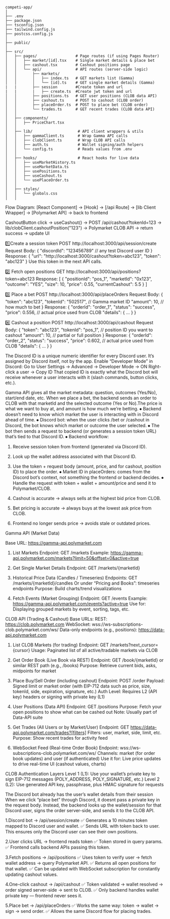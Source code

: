 ```
competi-app/
│
├── .env
├── package.json
├── tsconfig.json
├── tailwind.config.js
├── postcss.config.js
│
├── public/                    
│
├── src/
│   ├── pages/                 # Page routes (if using Pages Router)
│   │   ├── market/[id].tsx    # Single market details & place bet
│   │   ├── cashout.tsx        # Cashout positions page
│   │   └── api/               # API routes (server-side logic)
│   │       ├── markets/
│   │       │   ├── index.ts   # GET markets list (Gamma)
│   │       │   └── [id].ts    # GET single market details (Gamma)
|   |       ├── session        #Create token and url
|   |       |   ├── create.ts  #Create jwt token and url
│   │       ├── positions.ts   # GET user positions (CLOB data API)
│   │       ├── cashout.ts     # POST to cashout (CLOB order)
│   │       ├── placeOrder.ts  # POST to place bet (CLOB order)
│   │       └── trades.ts      # GET recent trades (CLOB data API)
│   │
│   ├── components/            
│   │   ├── PriceChart.tsx
│   │
│   ├── lib/                    # API client wrappers & utils
│   │   ├── gammaClient.ts      # Wrap Gamma API calls
│   │   ├── clobClient.ts       # Wrap CLOB API calls
│   │   ├── auth.ts             # Wallet signing/auth helpers
│   │   └── config.ts           # Reads values from .env
│   │
│   ├── hooks/                  # React hooks for live data
│   │   ├── useMarketHistory.ts
│   │   ├── useMarketData.ts
│   │   ├── usePositions.ts
│   │   ├── useCashout.ts
│   │   └── usePlaceOrder.ts
│   │
│   ├── styles/
│   │   └── globals.css
│   │

```


Flow Diagram: [React Component] → [Hook] → [/api Route] → [lib Client Wrapper] → [Polymarket API] → back to frontend

CashoutButton click → useCashout() → POST /api/cashout?tokenId=123
→ lib/clobClient.cashoutPosition("123")
→ Polymarket CLOB API
→ return success → update UI 

1️⃣Create a session token
POST http://localhost:3000/api/session/create
Request Body: {
  "discordId": "123456789"  // any test Discord user ID
}
Response: {
  "url": "http://localhost:3000/cashout?token=abc123",
  "token": "abc123"
}
Use this token in the next API calls.

2️⃣ Fetch open positions
GET http://localhost:3000/api/positions?token=abc123
Response: [
  {
    "positionId": "pos_1",
    "marketId": "0x123",
    "outcome": "YES",
    "size": 10,
    "price": 0.55,
    "currentCashout": 5.5
  }
]

3️⃣ Place a bet
POST http://localhost:3000/api/placeOrders
Request Body: {
  "token": "abc123",
  "tokenId": "502517",     // Gamma market ID
  "amount": 10,           // how much to bet
}
Response: {
  "orderId": "order_1",
  "status": "success",
  "price": 0.556,   // actual price used from CLOB
  "details": { ... }
}

4️⃣ Cashout a position
POST http://localhost:3000/api/cashout
Request Body: {
  "token": "abc123",
  "tokenId": "pos_1",   // position ID you want to cashout
  "amount": 10,         // partial or full position
}
Response: {
  "orderId": "order_2",
  "status": "success",
  "price": 0.602,   // actual price used from CLOB
  "details": { ... }
}


The Discord ID is a unique numeric identifier for every Discord user. It’s assigned by Discord itself, not by the app. Enable “Developer Mode” in Discord:
Go to User Settings → Advanced → Developer Mode → ON
Right-click a user → Copy ID
That copied ID is exactly what the Discord bot will receive whenever a user interacts with it (slash commands, button clicks, etc.).

Gamma API gives all the market metadata: question, outcomes (Yes/No), start/end date, etc. When we place a bet, the backend sends an order to CLOB with that marketId and the selected outcome (Yes or No).The price is what we want to buy at, and amount is how much we’re betting.
⦁	Backend doesn’t need to know which market the user is interacting with in Discord ahead of time.
⦁	Discord bot: when the user clicks /bet or /cashout in Discord, the bot knows which market or outcome the user selected.
⦁	The bot then sends a request to backend (or generates a session token URL) that’s tied to that Discord ID.
⦁	Backend workflow:
1.	Receive session token from frontend (generated via Discord ID).
2.	Look up the wallet address associated with that Discord ID.
3.	Use the token + request body (amount, price, and for cashout, position ID) to place the order.
⦁	Market ID in placeOrders: comes from the Discord bot’s context, not something the frontend or backend decides.
⦁	Handle the request with token + wallet + amount/price and send it to Polymarket/CLOB. 

1.	Cashout is accurate → always sells at the highest bid price from CLOB.
2.	Bet pricing is accurate → always buys at the lowest ask price from CLOB.
3.	Frontend no longer sends price → avoids stale or outdated prices.



Gamma API (Market Data)

Base URL: https://gamma-api.polymarket.com
1. List Markets
Endpoint: GET /markets
Example:
https://gamma-api.polymarket.com/markets?limit=50&offset=0&active=true

2. Get Single Market Details
Endpoint: GET /markets/{marketId}

3. Historical Price Data (Candles / Timeseries)
Endpoints: GET /markets/{marketId}/candles
Or under “Pricing and Books”: timeseries endpoints
Purpose: Build charts/trend visualizations

4. Fetch Events (Market Grouping)
Endpoint: GET /events
Example:
https://gamma-api.polymarket.com/events?active=true
Use for: Displaying grouped markets by event, sorting, tags, etc.

CLOB API (Trading & Cashout)
Base URLs:
REST: https://clob.polymarket.com
WebSocket: wss://ws-subscriptions-clob.polymarket.com/ws/
Data-only endpoints (e.g., positions): https://data-api.polymarket.com

1. List CLOB Markets (for trading)
Endpoint: GET /markets?next_cursor={cursor}
Usage: Paginated list of all active/tradable markets via CLOB

2. Get Order Book (Live Book via REST)
Endpoint: GET /book/{marketId} or similar REST path (e.g., /books)
Purpose: Retrieve current bids, asks, midpoints for market

3. Place Buy/Sell Order (including cashout)
Endpoint: POST /order
Payload: Signed limit or market order (with EIP-712 data such as price, size, tokenId, side, expiration, signature, etc.)
Auth Level: Requires L2 (API key) headers or signing with private key (L1)


4. User Positions (Data API)
Endpoint: GET /positions
Purpose: Fetch your open positions to show what can be cashed out
Note: Usually part of Data-API suite

5. Get Trades (All Users or by Market/User)
Endpoint: GET https://data-api.polymarket.com/trades?[filters]
Filters: user, market, side, limit, etc.
Purpose: Show recent trades for activity feed

6. WebSocket Feed (Real-time Order Book)
Endpoint: wss://ws-subscriptions-clob.polymarket.com/ws/
Channels: market (for order book updates) and user (if authenticated)
Use it for: Live price updates to drive real-time UI (cashout values, charts)

CLOB Authentication Layers
Level 1 (L1): Use your wallet’s private key to sign EIP-712 messages (POLY_ADDRESS, POLY_SIGNATURE, etc.)
Level 2 (L2): Use generated API key, passphrase, plus HMAC signature for requests



The Discord bot already has the user’s wallet details from their session
When we click “place bet” through Discord, it doesnt pass a private key in the request body.
Instead, the backend looks up the wallet/session for that Discord user, signs the order server-side, and sends it to the CLOB API. 


1.Discord bot → /api/session/create
✅ Generates a 10 minutes token mapped to Discord user and wallet.
✅ Sends URL with token back to user.
This ensures only the Discord user can see their own positions.

2.User clicks URL → frontend reads token
✅ Token stored in query params.
✅ Frontend calls backend APIs passing this token.

3.Fetch positions → /api/positions
✅ Uses token to verify user → fetch wallet address → query Polymarket API.
✅ Returns all open positions for that wallet.
✅ Can be updated with WebSocket subscription for constantly updating cashout values.

4.One-click cashout → /api/cashout
✅ Token validated → wallet resolved → order signed server-side → sent to CLOB.
✅ Only backend handles wallet private key — frontend never sees it.

5.Place bet → /api/placeOrders
✅ Works the same way: token → wallet → sign → send order.
✅ Allows the same Discord flow for placing trades. 



